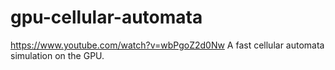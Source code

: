 # gpu-cellular-automata
https://www.youtube.com/watch?v=wbPgoZ2d0Nw
A fast cellular automata simulation on the GPU.